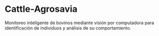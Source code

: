 # Cattle-Agrosavia
Monitoreo inteligente de bovinos mediante visión por computadora para identificación de individuos y análisis de su comportamiento.